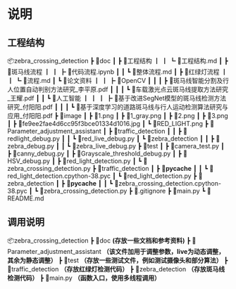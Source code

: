 # 说明

## 工程结构

📦zebra_crossing_detection
 ┣ 📂doc
 ┃ ┣ 📂工程结构
 ┃ ┃ ┗ 📜工程结构.md
 ┃ ┣ 📂斑马线流程
 ┃ ┃ ┣ 📜代码流程.ipynb
 ┃ ┃ ┗ 📜整体流程.md
 ┃ ┣ 📂红绿灯流程
 ┃ ┃ ┗ 📜流程.md
 ┃ ┗ 📂论文资料
 ┃ ┃ ┣ 📂OpenCV
 ┃ ┃ ┃ ┣ 📜斑马线智能分割及行人位置自动判别方法研究_李平原.pdf
 ┃ ┃ ┃ ┗ 📜车载激光点云斑马线提取方法研究_王耀.pdf
 ┃ ┃ ┗ 📂人工智能
 ┃ ┃ ┃ ┣ 📜基于改进SegNet模型的斑马线检测方法研究_付阳阳.pdf
 ┃ ┃ ┃ ┗ 📜基于深度学习的道路斑马线与行人运动检测算法研究与应用_付阳阳.pdf
 ┣ 📂image
 ┃ ┣ 📜1.png
 ┃ ┣ 📜1_gray.png
 ┃ ┣ 📜2.png
 ┃ ┣ 📜3.png
 ┃ ┣ 📜fe9ee2fae4d6cc95f3bce01334d1016.jpg
 ┃ ┗ 📜RED_LIGHT.png
 ┣ 📂Parameter_adjustment_assistant
 ┃ ┣ 📂traffic_detection
 ┃ ┃ ┣ 📜redlight_debug.py
 ┃ ┃ ┗ 📜red_live_debug.py
 ┃ ┗ 📂zebra_detection
 ┃ ┃ ┣ 📜zebra_debug.py
 ┃ ┃ ┗ 📜zebra_live_debug.py
 ┣ 📂test
 ┃ ┣ 📜camera_test.py
 ┃ ┣ 📜canny_debug.py
 ┃ ┣ 📜Grayscale_threshold_debug.py
 ┃ ┣ 📜HSV_debug.py
 ┃ ┣ 📜red_light_detection.py
 ┃ ┗ 📜zebra_crossing_detection.py
 ┣ 📂traffic_detection
 ┃ ┣ 📂__pycache__
 ┃ ┃ ┗ 📜red_light_detection.cpython-38.pyc
 ┃ ┗ 📜red_light_detection.py
 ┣ 📂zebra_detection
 ┃ ┣ 📂__pycache__
 ┃ ┃ ┗ 📜zebra_crossing_detection.cpython-38.pyc
 ┃ ┗ 📜zebra_crossing_detection.py
 ┣ 📜.gitignore
 ┣ 📜main.py
 ┗ 📜README.md

## 调用说明

📦zebra_crossing_detection
 ┣ 📂doc **(存放一些文档和参考资料)**
 ┣ 📂Parameter_adjustment_assistant **（该文件加用于调整参数，live为动态调整，其余为静态调整）**
 ┣ 📂test **（存放一些测试文件，例如测试摄像头和部分算法）**
 ┣ 📂traffic_detection **（存放红绿灯检测代码）**
 ┣ 📂zebra_detection **（存放斑马线检测代码）**
 ┣ 📜main.py **（函数入口，使用多线程调用）**
